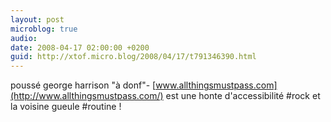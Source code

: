 ```yaml
---
layout: post
microblog: true
audio: 
date: 2008-04-17 02:00:00 +0200
guid: http://xtof.micro.blog/2008/04/17/t791346390.html
---
```

poussé george harrison "à donf"- [www.allthingsmustpass.com](http://www.allthingsmustpass.com/) est une honte d'accessibilité  #rock  et la voisine gueule #routine !
